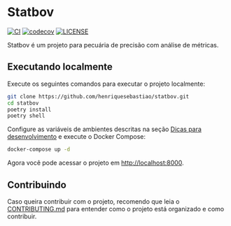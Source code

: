 # Statbov

[![CI](https://github.com/henriquesebastiao/statbov/actions/workflows/ci.yml/badge.svg)](https://github.com/henriquesebastiao/statbov/actions/workflows/ci.yml)
[![codecov](https://codecov.io/gh/henriquesebastiao/statbov/graph/badge.svg?token=PNjl5Z61RQ)](https://codecov.io/gh/henriquesebastiao/statbov)
[![LICENSE](https://img.shields.io/badge/license-MIT-green)](https://github.com/henriquesebastiao/statbov/blob/main/LICENSE)

Statbov é um projeto para pecuária de precisão com análise de métricas.

## Executando localmente

Execute os seguintes comandos para executar o projeto localmente:

```bash
git clone https://github.com/henriquesebastiao/statbov.git
cd statbov
poetry install
poetry shell
```

Configure as variáveis de ambientes descritas na seção [Dicas para desenvolvimento](CONTRIBUTING.md#dicas-para-desenvolvimento) e execute o Docker Compose:

```bash
docker-compose up -d
```

Agora você pode acessar o projeto em [http://localhost:8000](http://localhost:8000).

## Contribuindo

Caso queira contribuir com o projeto, recomendo que leia o [CONTRIBUTING.md](CONTRIBUTING.md) para entender como o projeto está organizado e como contribuir.
